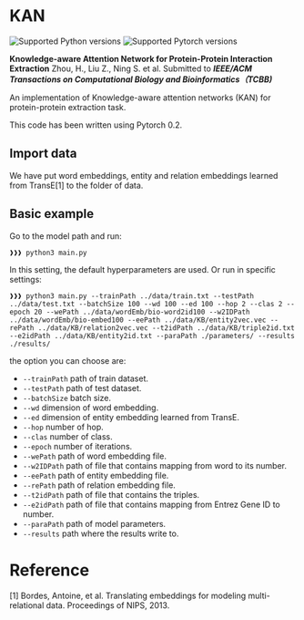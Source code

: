 # KAN

![Supported Python versions](https://img.shields.io/badge/python-3.6-blue.svg)
![Supported Pytorch versions](https://img.shields.io/badge/pytorch-0.2-blue.svg)

**Knowledge-aware Attention Network for Protein-Protein Interaction Extraction** Zhou, H., Liu Z., Ning S. et al. Submitted to ***IEEE/ACM Transactions on Computational Biology and Bioinformatics（TCBB)***

An implementation of Knowledge-aware attention networks (KAN) for protein-protein extraction task.

This code has been written using Pytorch 0.2.

## Import data
We have put word embeddings, entity and relation embeddings learned from TransE[1] to the folder of data.

## Basic example
Go to the model path and run:
```console
❱❱❱ python3 main.py
```
In this setting, the default hyperparameters are used. Or run in specific settings:
```
❱❱❱ python3 main.py --trainPath ../data/train.txt --testPath ../data/test.txt --batchSize 100 --wd 100 --ed 100 --hop 2 --clas 2 --epoch 20 --wePath ../data/wordEmb/bio-word2id100 --w2IDPath ../data/wordEmb/bio-embed100 --eePath ../data/KB/entity2vec.vec --rePath ../data/KB/relation2vec.vec --t2idPath ../data/KB/triple2id.txt --e2idPath ../data/KB/entity2id.txt --paraPath ./parameters/ --results ./results/
```

the option you can choose are:
- `--trainPath` path of train dataset.
- `--testPath` path of test dataset.
- `--batchSize` batch size.
- `--wd` dimension of word embedding.
- `--ed` dimension of entity embedding learned from TransE.
- `--hop` number of hop.
- `--clas` number of class.
- `--epoch` number of iterations.
- `--wePath` path of word embedding file.
- `--w2IDPath` path of file that contains mapping from word to its number.
- `--eePath` path of entity embedding file.
- `--rePath` path of relation embedding file.
- `--t2idPath` path of file that contains the triples.
- `--e2idPath` path of file that contains mapping from Entrez Gene ID to number.
- `--paraPath` path of model parameters.
- `--results` path where the results write to.

# Reference

[1] Bordes, Antoine, et al. Translating embeddings for modeling multi-relational data. Proceedings of NIPS, 2013.
